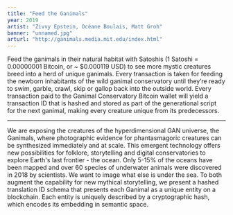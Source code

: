 ```yaml
---
title: "Feed the Ganimals"
year: 2019
artist: "Zivvy Epstein, Océane Boulais, Matt Groh"
banner: "unnamed.jpg"
arturl: "http://ganimals.media.mit.edu/index.html"
---
```


Feed the ganimals in their natural habitat with Satoshis (1 Satoshi = 0.00000001
Bitcoin, or ~ $0.000119 USD) to see more mystic creatures breed into a herd of
unique ganimals. Every transaction is taken for feeding the newborn inhabitants
of the wild ganimal conservatory until they’re ready to swim, garble, crawl,
skip or gallop back into the outside world. Every transaction paid to the
Ganimal Conservatory Bitcoin wallet will yield a transaction ID that is hashed
and stored as part of the generational script for the next ganimal, making every
creature unique from its predecessors.

***

We are exposing the creatures of the hyperdimensional GAN universe, the
Ganimals, where photographic evidence for phantasmagoric creatures can be
synthesized immediately and at scale. This emergent technology offers new
possibilities for folklore, storytelling and digital conservatories to explore
Earth's last frontier - the ocean. Only 5-15% of the oceans have been mapped and
over 60 species of underwater animals were discovered in 2018 by scientists. We
want to image what else is under the sea. To both augment the capability for new
mythical storytelling, we present a hashed translation ID schema that presents
each Ganimal as a unique entity on a blockchain. Each entity is uniquely
described by a cryptographic hash, which encodes its embedding in semantic
space.
